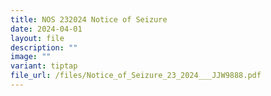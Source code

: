 ```yaml
---
title: NOS 232024 Notice of Seizure
date: 2024-04-01
layout: file
description: ""
image: ""
variant: tiptap
file_url: /files/Notice_of_Seizure_23_2024___JJW9888.pdf
---
```

